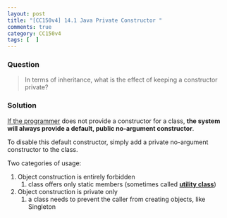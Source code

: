 ```yaml
---
layout: post
title: "[CC150v4] 14.1 Java Private Constructor "
comments: true
category: CC150v4
tags: [  ]
---
```


### Question

> In terms of inheritance, what is the effect of keeping a constructor private? 

### Solution

[If the programmer](http://www.javapractices.com/topic/TopicAction.do?Id=40) does not provide a constructor for a class, __the system will always provide a default, public no-argument constructor__. 

To disable this default constructor, simply add a private no-argument constructor to the class. 

Two categories of usage: 

1. Object construction is entirely forbidden
	1. class offers only static members (sometimes called __[utility class](http://stackoverflow.com/a/17342889)__) 
1. Object construction is private only
	1. a class needs to prevent the caller from creating objects, like Singleton
